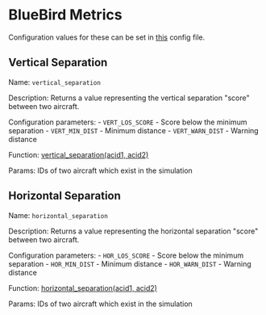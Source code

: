 
# BlueBird Metrics

Configuration values for these can be set in [this](../bluebird/metrics/bluebird/config.py) config file.

## Vertical Separation

Name: `vertical_separation`

Description: Returns a value representing the vertical separation "score" between two aircraft.

Configuration parameters:
    - `VERT_LOS_SCORE` - Score below the minimum separation
    - `VERT_MIN_DIST` - Minimum distance 
    - `VERT_WARN_DIST` - Warning distance
    
Function: [vertical_separation(acid1, acid2)](../bluebird/metrics/bluebird/metrics.py)

Params: IDs of two aircraft which exist in the simulation

## Horizontal Separation

Name: `horizontal_separation`

Description: Returns a value representing the horizontal separation "score" between two aircraft.

Configuration parameters:
    - `HOR_LOS_SCORE` - Score below the minimum separation
    - `HOR_MIN_DIST` - Minimum distance 
    - `HOR_WARN_DIST` - Warning distance
    
Function: [horizontal_separation(acid1, acid2)](../bluebird/metrics/bluebird/metrics.py)

Params: IDs of two aircraft which exist in the simulation
